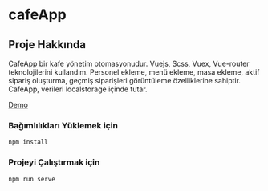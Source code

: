 # cafeApp

## Proje Hakkında

CafeApp bir kafe yönetim otomasyonudur. Vuejs, Scss, Vuex, Vue-router teknolojilerini kullandım. Personel ekleme, menü ekleme, masa ekleme, aktif sipariş oluşturma, geçmiş siparişleri görüntüleme özelliklerine sahiptir. CafeApp, verileri localstorage içinde tutar.

[Demo](http://cafeapp.vercel.app/)

### Bağımlılıkları Yüklemek için
```
npm install
```

### Projeyi Çalıştırmak için
```
npm run serve
```

